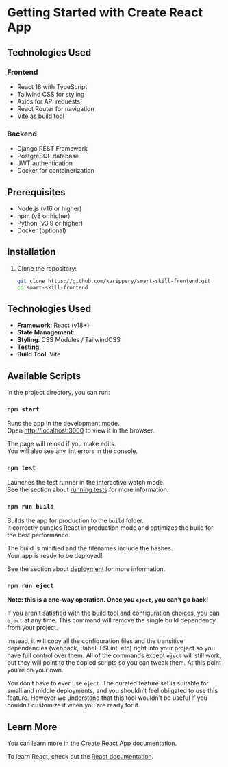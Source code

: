 # Getting Started with Create React App

## Technologies Used

### Frontend
- React 18 with TypeScript
- Tailwind CSS for styling
- Axios for API requests
- React Router for navigation
- Vite as build tool

### Backend
- Django REST Framework
- PostgreSQL database
- JWT authentication
- Docker for containerization
  
## Prerequisites

- Node.js (v16 or higher)
- npm (v8 or higher)
- Python (v3.9 or higher)
- Docker (optional)


## Installation

1. Clone the repository:
   ```bash
   git clone https://github.com/karippery/smart-skill-frontend.git
   cd smart-skill-frontend

## Technologies Used

- **Framework**: [React](https://reactjs.org/) (v18+) 
- **State Management**: 
- **Styling**: CSS Modules / TailwindCSS 
- **Testing**: 
- **Build Tool**: Vite 


## Available Scripts

In the project directory, you can run:

### `npm start`

Runs the app in the development mode.\
Open [http://localhost:3000](http://localhost:3000) to view it in the browser.

The page will reload if you make edits.\
You will also see any lint errors in the console.

### `npm test`

Launches the test runner in the interactive watch mode.\
See the section about [running tests](https://facebook.github.io/create-react-app/docs/running-tests) for more information.

### `npm run build`

Builds the app for production to the `build` folder.\
It correctly bundles React in production mode and optimizes the build for the best performance.

The build is minified and the filenames include the hashes.\
Your app is ready to be deployed!

See the section about [deployment](https://facebook.github.io/create-react-app/docs/deployment) for more information.

### `npm run eject`

**Note: this is a one-way operation. Once you `eject`, you can’t go back!**

If you aren’t satisfied with the build tool and configuration choices, you can `eject` at any time. This command will remove the single build dependency from your project.

Instead, it will copy all the configuration files and the transitive dependencies (webpack, Babel, ESLint, etc) right into your project so you have full control over them. All of the commands except `eject` will still work, but they will point to the copied scripts so you can tweak them. At this point you’re on your own.

You don’t have to ever use `eject`. The curated feature set is suitable for small and middle deployments, and you shouldn’t feel obligated to use this feature. However we understand that this tool wouldn’t be useful if you couldn’t customize it when you are ready for it.

## Learn More

You can learn more in the [Create React App documentation](https://facebook.github.io/create-react-app/docs/getting-started).

To learn React, check out the [React documentation](https://reactjs.org/).
